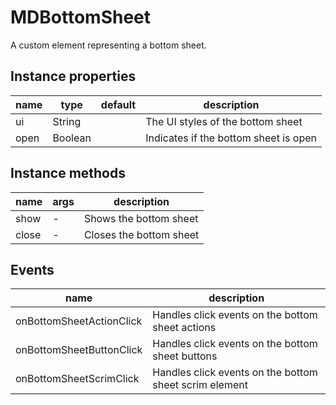 # MDBottomSheet

A custom element representing a bottom sheet.

## Instance properties

| name | type    | default | description                       |
| ---- | ------- | ------- | --------------------------------- |
| ui   | String  |         | The UI styles of the bottom sheet |
| open | Boolean |         | Indicates if the bottom sheet is open |

## Instance methods

| name  | args | description                         |
| ----- | ---- | ----------------------------------- |
| show  | -    | Shows the bottom sheet              |
| close | -    | Closes the bottom sheet             |

## Events

| name                       | description                                    |
| -------------------------- | ---------------------------------------------- |
| onBottomSheetActionClick   | Handles click events on the bottom sheet actions |
| onBottomSheetButtonClick  | Handles click events on the bottom sheet buttons |
| onBottomSheetScrimClick    | Handles click events on the bottom sheet scrim element |
